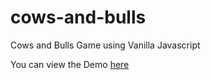 # cows-and-bulls
Cows and Bulls Game using Vanilla Javascript

You can view the Demo [here](https://swaminathan103.github.io/cows-and-bulls/cowsandbulls.html)
